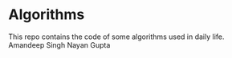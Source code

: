 # Algorithms
This repo contains the code of some algorithms used in daily life.
Amandeep Singh
Nayan Gupta
